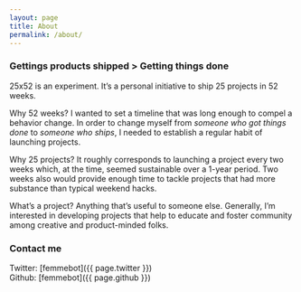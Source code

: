 ```yaml
---
layout: page
title: About
permalink: /about/
---
```



### Gettings products shipped > Getting things done


25x52 is an experiment. It&rsquo;s a personal initiative to ship 25 projects in 52 weeks. 

Why 52 weeks? I wanted to set a timeline that was long enough to compel a behavior change. In order to change myself from *someone who got things done* to *someone who ships*, I needed to establish a regular habit of launching projects. 

Why 25 projects? It roughly corresponds to launching a project every two weeks which, at the time, seemed sustainable over a 1-year period. Two weeks also would provide enough time to tackle projects that had more substance than typical weekend hacks.

What&rsquo;s a project? Anything that&rsquo;s useful to someone else. Generally, I&rsquo;m interested in developing projects that help to educate and foster community among creative and product-minded folks.

<!-- For a while, I took satisfaction in being very busy&mdash;starting the work day with breakfast meetings and wrapping up work 12-16 hours later. My calendar was crammed with meetings&mdash;usually booked 3 weeks in advance&mdash;mostly to help others build products. Yet, despite all that activity, I had little tangible proof of the work I&rsquo;ve done. -->

### Contact me

Twitter: [femmebot]({{ page.twitter }})<br>
Github: [femmebot]({{ page.github }})